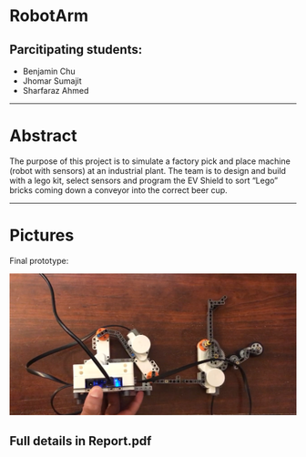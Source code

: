 # RobotArm

## Parcitipating students:
* Benjamin Chu
* Jhomar Sumajit
* Sharfaraz Ahmed
___
# Abstract

The purpose of this project is to simulate a factory pick and place machine (robot with sensors) at an industrial plant.  The team is to design and build with a lego kit, select sensors and program the EV Shield to sort “Lego” bricks coming down a conveyor into the correct beer cup. 
___
# Pictures

Final prototype:

![](media/prototype.png)

## Full details in Report.pdf
